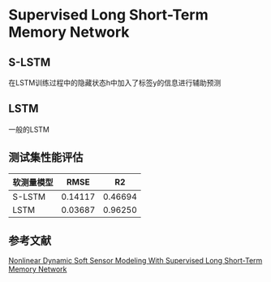 # Supervised Long Short-Term Memory Network
## S-LSTM
在LSTM训练过程中的隐藏状态h中加入了标签y的信息进行辅助预测
## LSTM
一般的LSTM

## 测试集性能评估
 软测量模型  | RMSE  | R2
 ----- | ----- | ------  
 S-LSTM  | 0.14117 | 0.46694
 LSTM    | 0.03687 | 0.96250
 
 ## 参考文献
 [Nonlinear Dynamic Soft Sensor Modeling With Supervised Long Short-Term Memory Network](https://ieeexplore.ieee.org/abstract/document/8654687)   
